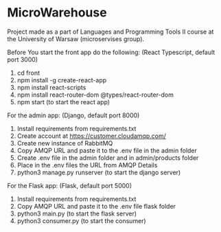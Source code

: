 # MicroWarehouse
Project made as a part of Languages and Programming Tools II course at the University of Warsaw (microservises group).

Before You start the front app do the following: (React Typescript, default port 3000)
1. cd front
2. npm install -g create-react-app
3. npm install react-scripts
4. npm install react-router-dom @types/react-router-dom
5. npm start (to start the react app)

For the admin app: (Django, default port 8000)
1. Install requirements from requirements.txt
2. Create account at https://customer.cloudamqp.com/
3. Create new instance of RabbitMQ
4. Copy AMQP URL and paste it to the .env file in the admin folder
5. Create .env file in the admin folder and in admin/products folder
6. Place in the .env files the URL from AMQP Details 
7. python3 manage.py runserver (to start the django server)

For the Flask app: (Flask, default port 5000)
1. Install requirements from requirements.txt
2. Copy AMQP URL and paste it to the .env file flask folder
3. python3 main.py (to start the flask server)
4. python3 consumer.py (to start the consumer)
